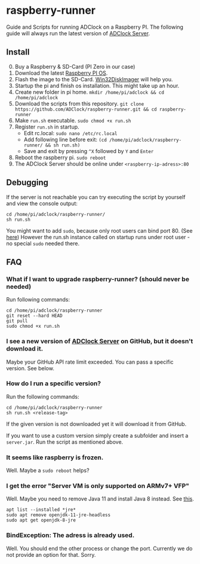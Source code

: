 # raspberry-runner
Guide and Scripts for running ADClock on a Raspberry PI. The following guide will always run the latest version of [ADClock Server](https://github.com/ADClock/server).

## Install
0. Buy a Raspberry & SD-Card (PI Zero in our case)
1. Download the latest [Raspberry PI OS](https://www.raspberrypi.org/software/operating-systems/#raspberry-pi-os-32-bit). 
2. Flash the image to the SD-Card. [Win32DiskImager](https://www.heise.de/download/product/win32-disk-imager-92033) will help you.
3. Startup the pi and finish os installation. This might take up an hour.
4. Create new folder in pi home. `mkdir /home/pi/adclock && cd /home/pi/adclock`
5. Download the scripts from this repository. `git clone https://github.com/ADClock/raspberry-runner.git && cd raspberry-runner`
6. Make `run.sh` executable. `sudo chmod +x run.sh`
7. Register `run.sh` in startup.
    - Edit rc.local: `sudo nano /etc/rc.local` 
    - Add following line before exit: `(cd /home/pi/adclock/raspberry-runner/ && sh run.sh)`
    - Save and exit by pressing `^X` followed by `Y` and `Enter`
8. Reboot the raspberry pi. `sudo reboot`
9. The ADClock Server should be online under `<raspberry-ip-adress>:80` 

## Debugging
If the server is not reachable you can try executing the script by yourself and view the console output:
```shell
cd /home/pi/adclock/raspberry-runner/
sh run.sh
```
You might want to add `sudo`, because only root users can bind port 80. (See [here](https://superuser.com/questions/710253/allow-non-root-process-to-bind-to-port-80-and-443)) However the run.sh instance called on startup runs under root user - no special `sudo` needed there.


## FAQ
### What if I want to upgrade raspberry-runner? (should never be needed)
Run following commands:
```shell
cd /home/pi/adclock/raspberry-runner
git reset --hard HEAD
git pull
sudo chmod +x run.sh
```

### I see a new version of [ADClock Server](https://github.com/ADClock/server) on GitHub, but it doesn't download it.
Maybe your GitHub API rate limit exceeded. You can pass a specific version. See below.

### How do I run a specific version?
Run the following commands:
```shell
cd /home/pi/adclock/raspberry-runner
sh run.sh <release-tag>
```
If the given version is not downloaded yet it will download it from GitHub.

If you want to use a custom version simply create a subfolder and insert a `server.jar`. Run the script as mentioned above.

### It seems like raspberry is frozen.
Well. Maybe a `sudo reboot` helps?

### I get the error "Server VM is only supported on ARMv7+ VFP"
Well. Maybe you need to remove Java 11 and install Java 8 instead. See [this](https://mathematica.stackexchange.com/questions/218347/raspberry-pi-server-vm-is-only-supported-on-armv7-vfp-error).
```shell
apt list --installed *jre*
sudo apt remove openjdk-11-jre-headless
sudo apt get openjdk-8-jre
```

### BindException: The adress is already used.
Well. You should end the other process or change the port. Currently we do not provide an option for that. Sorry.
